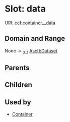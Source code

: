 
# Slot: data




URI: [ccf:container__data](http://purl.org/ccf/container__data)


## Domain and Range

None &#8594;  <sub>0..1</sub> [AsctbDataset](AsctbDataset.md)

## Parents


## Children


## Used by

 * [Container](Container.md)
